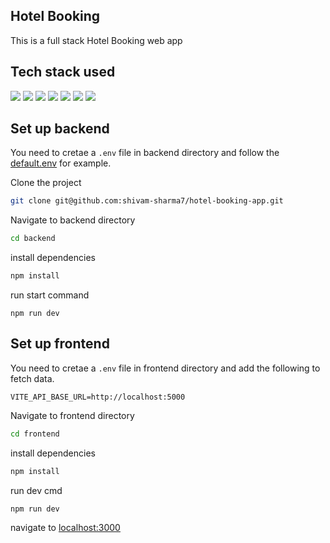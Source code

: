 ##  Hotel Booking 
This is a full stack Hotel Booking web app

## Tech stack used

<div align="left"> 
<img src="https://img.shields.io/badge/-ReactJs-61DAFB?logo=react&logoColor=white&style=for-the-badge">
 <img src="https://img.shields.io/badge/TailwindCSS-1572B6.svg?style=for-the-badge&logo=tailwindcss&logoColor=white">
 <img src="https://img.shields.io/badge/TypeScript-1572B6.svg?style=for-the-badge&logo=TypeScript&logoColor=white"> 
 <img src="https://img.shields.io/badge/-Express.js-E34F28?logo=express&logoColor=white&style=for-the-badge">
 <img src="https://img.shields.io/badge/Nodejs-E3428?logo=node.js&logoColor=white&style=for-the-badge">
 <img src="https://img.shields.io/badge/MongoDB-E3428?logo=mongoDB&logoColor=white&style=for-the-badge">
 <img src="https://img.shields.io/badge/Playwright-E34F28?logo=playwright&logoColor=white&style=for-the-badge">
</div>

## Set up backend
You need to cretae a `.env` file in backend directory and follow the [default.env](./default.env) for example.

Clone the project 
```bash
git clone git@github.com:shivam-sharma7/hotel-booking-app.git
````
Navigate to backend directory
```bash
cd backend
```
install dependencies
```bash
npm install
```
run start command
```
npm run dev
```

## Set up frontend
You need to cretae a `.env` file in frontend directory and add the following to fetch data.
```
VITE_API_BASE_URL=http://localhost:5000
```
Navigate to frontend directory
```bash
cd frontend
```
install dependencies
```bash
npm install
```
run dev cmd
```
npm run dev
```
navigate to [localhost:3000](http://localhost:3000)